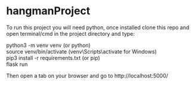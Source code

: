 # hangmanProject 
To run this project you will need python, once installed clone this repo and open terminal/cmd in the project directory and type:

python3 -m venv venv  (or python)  
source venv/bin/activate (venv\Scripts\activate for Windows)  
pip3 install -r requirements.txt (or pip)  
flask run  

Then open a tab on your browser and go to http://localhost:5000/

